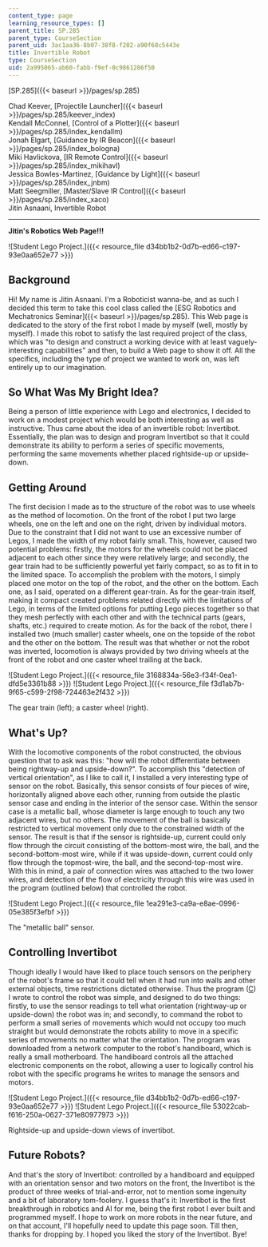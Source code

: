 ```yaml
---
content_type: page
learning_resource_types: []
parent_title: SP.285
parent_type: CourseSection
parent_uid: 3ac1aa36-8b07-38f8-f202-a90f68c5443e
title: Invertible Robot
type: CourseSection
uid: 2a995065-ab60-fabb-f9ef-0c9861286f50
---
```


[SP.285]({{< baseurl >}}/pages/sp.285)

Chad Keever, [Projectile Launcher]({{< baseurl >}}/pages/sp.285/keever_index)  
Kendall McConnel, [Control of a Plotter]({{< baseurl >}}/pages/sp.285/index_kendallm)  
Jonah Elgart, [Guidance by IR Beacon]({{< baseurl >}}/pages/sp.285/index_bologna)  
Miki Havlickova, [IR Remote Control]({{< baseurl >}}/pages/sp.285/index_mikihavl)  
Jessica Bowles-Martinez, [Guidance by Light]({{< baseurl >}}/pages/sp.285/index_jnbm)  
Matt Seegmiller, [Master/Slave IR Control]({{< baseurl >}}/pages/sp.285/index_xaco)  
Jitin Asnaani, Invertible Robot

* * *

**Jitin's Robotics Web Page!!!**

![Student Lego Project.]({{< resource_file d34bb1b2-0d7b-ed66-c197-93e0aa652e77 >}})

Background
----------

Hi! My name is Jitin Asnaani. I'm a Roboticist wanna-be, and as such I decided this term to take this cool class called the [ESG Robotics and Mechatronics Seminar]({{< baseurl >}}/pages/sp.285). This Web page is dedicated to the story of the first robot I made by myself (well, mostly by myself). I made this robot to satisfy the last required project of the class, which was "to design and construct a working device with at least vaguely-interesting capabilities" and then, to build a Web page to show it off. All the specifics, including the type of project we wanted to work on, was left entirely up to our imagination.

So What Was My Bright Idea?
---------------------------

Being a person of little experience with Lego and electronics, I decided to work on a modest project which would be both interesting as well as instructive. Thus came about the idea of an invertible robot: Invertibot. Essentially, the plan was to design and program Invertibot so that it could demonstrate its ability to perform a series of specific movements, performing the same movements whether placed rightside-up or upside-down.

Getting Around
--------------

The first decision I made as to the structure of the robot was to use wheels as the method of locomotion. On the front of the robot I put two large wheels, one on the left and one on the right, driven by individual motors. Due to the constraint that I did not want to use an excessive number of Legos, I made the width of my robot fairly small. This, however, caused two potential problems: firstly, the motors for the wheels could not be placed adjacent to each other since they were relatively large; and secondly, the gear train had to be sufficiently powerful yet fairly compact, so as to fit in to the limited space. To accomplish the problem with the motors, I simply placed one motor on the top of the robot, and the other on the bottom. Each one, as I said, operated on a different gear-train. As for the gear-train itself, making it compact created problems related directly with the limitations of Lego, in terms of the limited options for putting Lego pieces together so that they mesh perfectly with each other and with the technical parts (gears, shafts, etc.) required to create motion. As for the back of the robot, there I installed two (much smaller) caster wheels, one on the topside of the robot and the other on the bottom. The result was that whether or not the robot was inverted, locomotion is always provided by two driving wheels at the front of the robot and one caster wheel trailing at the back.

![Student Lego Project.]({{< resource_file 3168834a-56e3-f34f-0ea1-dfd5e3361b88 >}}) ![Student Lego Project.]({{< resource_file f3d1ab7b-9f65-c599-2f98-724463e2f432 >}})

The gear train (left); a caster wheel (right).

What's Up?
----------

With the locomotive components of the robot constructed, the obvious question that to ask was this: "how will the robot differentiate between being rightway-up and upside-down?". To accomplish this "detection of vertical orientation", as I like to call it, I installed a very interesting type of sensor on the robot. Basically, this sensor consists of four pieces of wire, horizontally aligned above each other, running from outside the plastic sensor case and ending in the interior of the sensor case. Within the sensor case is a metallic ball, whose diameter is large enough to touch any two adjacent wires, but no others. The movement of the ball is basically restricted to vertical movement only due to the constrained width of the sensor. The result is that if the sensor is rightside-up, current could only flow through the circuit consisting of the bottom-most wire, the ball, and the second-bottom-most wire, while if it was upside-down, current could only flow through the topmost-wire, the ball, and the second-top-most wire. With this in mind, a pair of connection wires was attached to the two lower wires, and detection of the flow of electricity through this wire was used in the program (outlined below) that controlled the robot.

![Student Lego Project.]({{< resource_file 1ea291e3-ca9a-e8ae-0996-05e385f3efbf >}})

The "metallic ball" sensor.

Controlling Invertibot
----------------------

Though ideally I would have liked to place touch sensors on the periphery of the robot's frame so that it could tell when it had run into walls and other external objects, time restrictions dictated otherwise. Thus the program ([C](./resolveuid/7ada8178b1b94227e7baa6c0f731d73b)) I wrote to control the robot was simple, and designed to do two things: firstly, to use the sensor readings to tell what orientation (rightway-up or upside-down) the robot was in; and secondly, to command the robot to perform a small series of movements which would not occupy too much straight but would demonstrate the robots ability to move in a specific series of movements no matter what the orientation. The program was downloaded from a network computer to the robot's handiboard, which is really a small motherboard. The handiboard controls all the attached electronic components on the robot, allowing a user to logically control his robot with the specific programs he writes to manage the sensors and motors.

![Student Lego Project.]({{< resource_file d34bb1b2-0d7b-ed66-c197-93e0aa652e77 >}}) ![Student Lego Project.]({{< resource_file 53022cab-f616-250a-0627-371e80977973 >}})

Rightside-up and upside-down views of invertibot.

Future Robots?
--------------

And that's the story of Invertibot: controlled by a handiboard and equipped with an orientation sensor and two motors on the front, the Invertibot is the product of three weeks of trial-and-error, not to mention some ingenuity and a bit of laboratory tom-foolery. I guess that's it: Invertibot is the first breakthrough in robotics and AI for me, being the first robot I ever built and programmed myself. I hope to work on more robots in the near future, and on that account, I'll hopefully need to update this page soon. Till then, thanks for dropping by. I hoped you liked the story of the Invertibot. Bye!